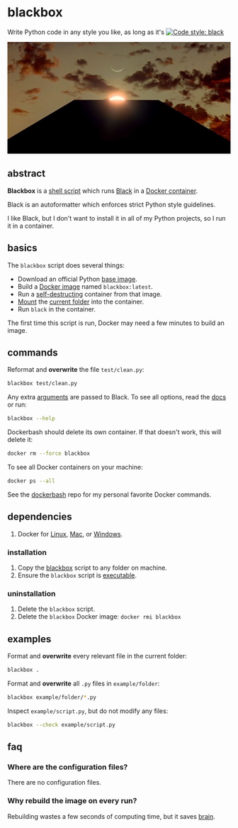 # blackbox

Write Python code in any style you like, as long as it's [![Code style: black](https://img.shields.io/badge/code%20style-black-000000.svg)](https://github.com/psf/black)

<img
  alt="monolith"
  src="https://raw.githubusercontent.com/samkennerly/posters/master/blackbox.jpeg"
  title="Also sprach Zarathustra.">


## abstract

**Blackbox** is a [shell script] which runs [Black] in a [Docker container].

Black is an autoformatter which enforces strict Python style guidelines.

I like Black, but I don't want to install it in all of my Python projects, so I run it in a container.

[Black]: https://github.com/psf/black

[shell script]: https://en.wikipedia.org/wiki/Shell_script
[Docker container]: https://docs.docker.com/get-started/


## basics

The `blackbox` script does several things:

- Download an official Python [base image].
- Build a [Docker image] named `blackbox:latest`.
- Run a [self-destructing] container from that image.
- [Mount] the [current folder] into the container.
- Run `black` in the container.

The first time this script is run, Docker may need a few minutes to build an image.

[base image]: https://hub.docker.com/_/python
[Docker image]: https://docs.docker.com/get-started/
[self-destructing]: https://docs.docker.com/engine/reference/run/#clean-up---rm
[Mount]: https://docs.docker.com/storage/bind-mounts/
[current folder]: https://en.wikipedia.org/wiki/Working_directory


## commands

Reformat and **overwrite** the file `test/clean.py`:
```bash
blackbox test/clean.py
```

Any extra [arguments] are passed to Black. To see all options, read the [docs] or run:
```bash
blackbox --help
```

Dockerbash should delete its own container. If that doesn't work, this will delete it:
```bash
docker rm --force blackbox
```

To see all Docker containers on your machine:
```bash
docker ps --all
```

See the [dockerbash] repo for my personal favorite Docker commands.

[arguments]: https://en.wikipedia.org/wiki/Command-line_interface#Arguments
[docs]: https://black.readthedocs.io/en/stable/index.html
[leftovers]: https://docs.docker.com/engine/reference/commandline/system_prune/
[dockerbash]: https://github.com/samkennerly/dockerbash


## dependencies

1. Docker for [Linux], [Mac], or [Windows].

[Linux]: https://docs.docker.com/install/
[Mac]: https://docs.docker.com/v17.12/docker-for-mac/install/
[Windows]: https://docs.docker.com/docker-for-windows/install/

### installation

1. Copy the [blackbox] script to any folder on machine.
2. Ensure the `blackbox` script is [executable].

[blackbox]: blackbox
[executable]: https://en.wikipedia.org/wiki/Chmod

### uninstallation

1. Delete the `blackbox` script.
2. Delete the `blackbox` Docker image: `docker rmi blackbox`


## examples

Format and **overwrite** every relevant file in the current folder:
```bash
blackbox .
```

Format and **overwrite** all `.py` files in `example/folder`:
```bash
blackbox example/folder/*.py
```

Inspect `example/script.py`, but do not modify any files:
```bash
blackbox --check example/script.py
```


## faq

### Where are the configuration files?

There are no configuration files.

### Why rebuild the image on every run?

Rebuilding wastes a few seconds of computing time, but it saves [brain].

[brain]: https://en.wikipedia.org/wiki/Don%27t_Make_Me_Think
